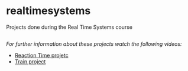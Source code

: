 # realtimesystems
Projects done during the Real Time Systems course

##

*For further information about these projects watch the following videos:*


* [Reaction Time projetc](https://www.youtube.com/watch?v=PgBwIMc_KYU)
* [Train project](https://www.youtube.com/watch?v=PgBwIMc_KYU)
